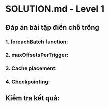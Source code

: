 # SOLUTION.md - Level 1

## Đáp án bài tập điền chỗ trống

### 1. foreachBatch function:
<!-- Code đầy đủ cho foreachBatch -->
<!-- Giải thích tại sao sử dụng cách này -->

### 2. maxOffsetsPerTrigger:
<!-- Giá trị đề xuất và lý do -->
<!-- Tác động đến performance -->

### 3. Cache placement:
<!-- Vị trí tối ưu để đặt cache() -->
<!-- Giải thích lợi ích của cache -->

### 4. Checkpointing:
<!-- Cấu hình checkpoint location -->
<!-- Tầm quan trọng của checkpointing -->

## Kiểm tra kết quả:
<!-- Cách verify bài làm đúng -->
<!-- Các metric cần quan sát -->